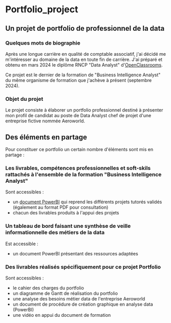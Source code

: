 # Portfolio_project
## Un projet de portfolio de professionnel de la data


### Quelques mots de biographie
Après une longue carrière en qualité de comptable associatif, j'ai décidé me m'intéresser au domaine de la data en toute fin de carrière. 
J'ai préparé et obtenu en mars 2024 le diplôme RNCP "Data Analyst" d'[OpenClassrooms](https://openclassrooms.com/fr/).

Ce projet est le dernier de la formation de "Business Intelligence Analyst" du même organisme de formation que j'achève à présent (septembre 2024).

### Objet du projet
Le projet consiste à élaborer un portfolio professionnel destiné à présenter mon profil de candidat au poste de Data Analyst chef de projet d'une entreprise fictive nommée Aeroworld.

## Des éléments en partage
Pour constituer ce portfolio un certain nombre d'éléments sont mis en partage :

### Les livrables, compétences professionnelles et soft-skils rattachés à l'ensemble de la formation "Business Intelligence Analyst" 
Sont accessibles :
- un [document PowerBI](https://github.com/Thierry-Monjo/Portfolio_project/blob/main/Synthese_projets_tutores.pbix) qui reprend les différents projets tutorés validés (également au format PDF pour consultation)
- chacun des livrables produits à l'appui des projets

### Un tableau de bord faisant une synthèse de veille informationnelle des métiers de la data
Est accessible :
- un document PowerBI présentant des ressources adaptées

### Des livrables réalisés spécifiquement pour ce projet Portfolio 
Sont accessibles :
- le cahier des charges du portfolio
- un diagramme de Gantt de réalisation du portfolio
- une analyse des besoins métier data de l'entreprise Aeroworld
- un document de procédure de création graphique en analyse data (PowerBI)
- une vidéo en appui du document de formation


